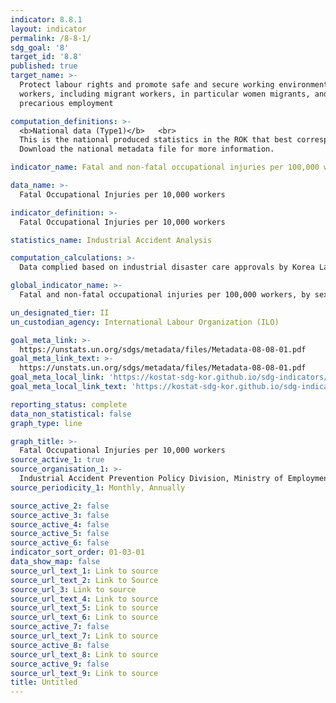 ```yaml
---
indicator: 8.8.1
layout: indicator
permalink: /8-8-1/
sdg_goal: '8'
target_id: '8.8'
published: true
target_name: >-
  Protect labour rights and promote safe and secure working environments for all
  workers, including migrant workers, in particular women migrants, and those in
  precarious employment

computation_definitions: >-
  <b>National data (Type1)</b>   <br>
  This is the national produced statistics in the ROK that best corresponds to the definition of UN SDGs indicators. <br>
  Download the national metadata file for more information.

indicator_name: Fatal and non-fatal occupational injuries per 100,000 workers, by sex and migrant status

data_name: >-
  Fatal Occupational Injuries per 10,000 workers 

indicator_definition: >-
  Fatal Occupational Injuries per 10,000 workers

statistics_name: Industrial Accident Analysis 

computation_calculations: >-
  Data complied based on industrial disaster care approvals by Korea Labor Welfare Corporation where a worker dies or suffers injuries that require care for four days or over or diseases

global_indicator_name: >-
  Fatal and non-fatal occupational injuries per 100,000 workers, by sex and migrant status

un_designated_tier: II
un_custodian_agency: International Labour Organization (ILO)

goal_meta_link: >-
  https://unstats.un.org/sdgs/metadata/files/Metadata-08-08-01.pdf   
goal_meta_link_text: >-
  https://unstats.un.org/sdgs/metadata/files/Metadata-08-08-01.pdf   
goal_meta_local_link: 'https://kostat-sdg-kor.github.io/sdg-indicators/public/data/Metadata-08-08-01_ENG.pdf'
goal_meta_local_link_text: 'https://kostat-sdg-kor.github.io/sdg-indicators/public/data/Metadata-08-08-01_ENG.pdf'

reporting_status: complete
data_non_statistical: false
graph_type: line

graph_title: >-
  Fatal Occupational Injuries per 10,000 workers 
source_active_1: true
source_organisation_1: >-
  Industrial Accident Prevention Policy Division, Ministry of Employment and Labor
source_periodicity_1: Monthly, Annually

source_active_2: false
source_active_3: false
source_active_4: false
source_active_5: false
source_active_6: false
indicator_sort_order: 01-03-01
data_show_map: false
source_url_text_1: Link to source
source_url_text_2: Link to Source
source_url_3: Link to source
source_url_text_4: Link to source
source_url_text_5: Link to source
source_url_text_6: Link to source
source_active_7: false
source_url_text_7: Link to source
source_active_8: false
source_url_text_8: Link to source
source_active_9: false
source_url_text_9: Link to source
title: Untitled
---
```

